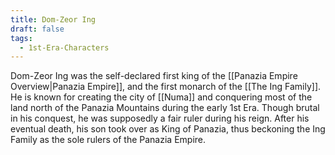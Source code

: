 ```yaml
---
title: Dom-Zeor Ing
draft: false
tags:
  - 1st-Era-Characters
---
```

 
Dom-Zeor Ing was the self-declared first king of the [[Panazia Empire Overview|Panazia Empire]], and the first monarch of the [[The Ing Family]]. He is known for creating the city of [[Numa]] and conquering most of the land north of the Panazia Mountains during the early 1st Era. Though brutal in his conquest, he was supposedly a fair ruler during his reign. After his eventual death, his son took over as King of Panazia, thus beckoning the Ing Family as the sole rulers of the Panazia Empire.